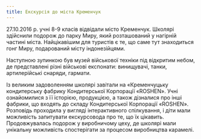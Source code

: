 ```yaml
---
title: Екскурсія до міста Кременчук
---
```


27.10.2016 р. учні 8-9 класів відвідали місто Кременчук. Школярі здійснили подорож до парку Миру, який розташований у нагірній частині міста. Найцікавішим для туристів є те, що саме тут знаходиться гонг Миру, подарований місту індонезійцями.

Наступною зупинкою був музей військової техніки під відкритим небом, де представлені різні військові експонати: винищувачі, танки, артилерійські снаряди, гармати.

Із великим задоволенням школярі завітали на «Кременчуцьку кондитерську фабрику Кондитерської Корпорації «ROSHEN». Учні ознайомилися з її історією, продукцією, а також дізналися про інші фабрики, що входять до складу Кондитерської Корпорації «ROSHEN». Розповідь проходила у вигляді інтерактивного спілкування, і діти мали можливість запитувати екскурсовода про те, що їх цікавить. Продовжувалась подорож у виробничому цеху, де школярі мали унікальну можливість спостерігати за процесом виробництва карамелі.

<slideshow id="_/72157675710587966" />
